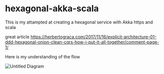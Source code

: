 # hexagonal-akka-scala

This is my attampted at creating a hexagonal service with Akka https and scala

great article https://herbertograca.com/2017/11/16/explicit-architecture-01-ddd-hexagonal-onion-clean-cqrs-how-i-put-it-all-together/comment-page-1/

Here is my understanding of the flow

![Untitled Diagram](https://user-images.githubusercontent.com/24510543/105578249-58664e80-5d87-11eb-9e67-b0877367f4ba.png)
